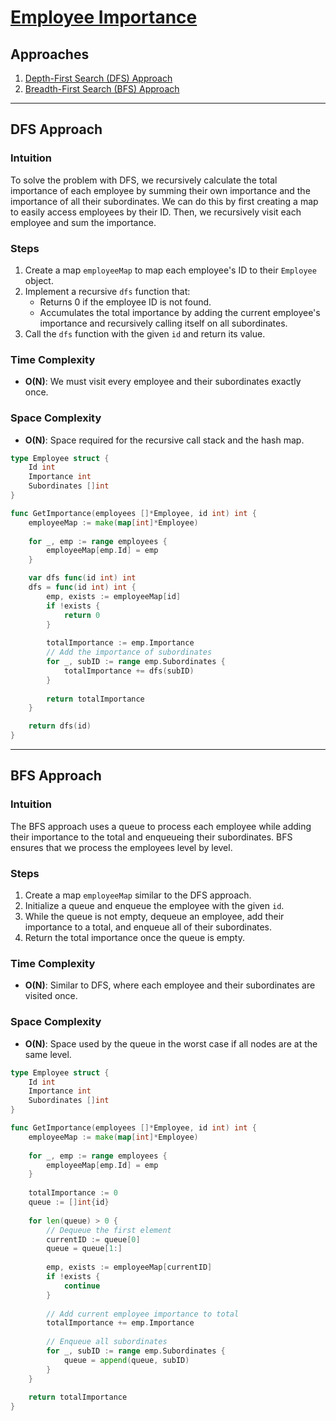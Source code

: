 # [Employee Importance](https://leetcode.com/problems/employee-importance/)

## Approaches
1. [Depth-First Search (DFS) Approach](#dfs-approach)
2. [Breadth-First Search (BFS) Approach](#bfs-approach)

---

## DFS Approach

### Intuition
To solve the problem with DFS, we recursively calculate the total importance of each employee by summing their own importance and the importance of all their subordinates. We can do this by first creating a map to easily access employees by their ID. Then, we recursively visit each employee and sum the importance.

### Steps
1. Create a map `employeeMap` to map each employee's ID to their `Employee` object.
2. Implement a recursive `dfs` function that:
   - Returns 0 if the employee ID is not found.
   - Accumulates the total importance by adding the current employee's importance and recursively calling itself on all subordinates.
3. Call the `dfs` function with the given `id` and return its value.

### Time Complexity
- **O(N)**: We must visit every employee and their subordinates exactly once.

### Space Complexity
- **O(N)**: Space required for the recursive call stack and the hash map.

```go
type Employee struct {
    Id int
    Importance int
    Subordinates []int
}

func GetImportance(employees []*Employee, id int) int {
    employeeMap := make(map[int]*Employee)
    
    for _, emp := range employees {
        employeeMap[emp.Id] = emp
    }

    var dfs func(id int) int
    dfs = func(id int) int {
        emp, exists := employeeMap[id]
        if !exists {
            return 0
        }
        
        totalImportance := emp.Importance
        // Add the importance of subordinates
        for _, subID := range emp.Subordinates {
            totalImportance += dfs(subID)
        }
        
        return totalImportance
    }

    return dfs(id)
}
```

---

## BFS Approach

### Intuition
The BFS approach uses a queue to process each employee while adding their importance to the total and enqueueing their subordinates. BFS ensures that we process the employees level by level.

### Steps
1. Create a map `employeeMap` similar to the DFS approach.
2. Initialize a queue and enqueue the employee with the given `id`.
3. While the queue is not empty, dequeue an employee, add their importance to a total, and enqueue all of their subordinates.
4. Return the total importance once the queue is empty.

### Time Complexity
- **O(N)**: Similar to DFS, where each employee and their subordinates are visited once.

### Space Complexity
- **O(N)**: Space used by the queue in the worst case if all nodes are at the same level.

```go
type Employee struct {
    Id int
    Importance int
    Subordinates []int
}

func GetImportance(employees []*Employee, id int) int {
    employeeMap := make(map[int]*Employee)
    
    for _, emp := range employees {
        employeeMap[emp.Id] = emp
    }
    
    totalImportance := 0
    queue := []int{id}
    
    for len(queue) > 0 {
        // Dequeue the first element
        currentID := queue[0]
        queue = queue[1:]
        
        emp, exists := employeeMap[currentID]
        if !exists {
            continue
        }
        
        // Add current employee importance to total
        totalImportance += emp.Importance
        
        // Enqueue all subordinates
        for _, subID := range emp.Subordinates {
            queue = append(queue, subID)
        }
    }
    
    return totalImportance
}
```


